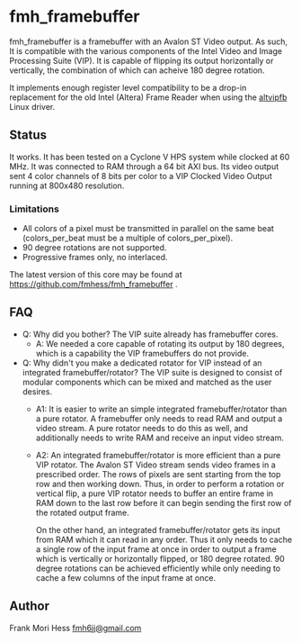 # fmh_framebuffer
fmh_framebuffer is a framebuffer with an Avalon ST Video output.  As
such, It is compatible with the various components of the Intel 
Video and Image Processing Suite (VIP).
It is capable of flipping its output horizontally or vertically, the
combination of which can acheive 180 degree rotation.

It implements enough register level compatibility to be a
drop-in replacement for the old Intel (Altera) Frame Reader
when using the 
[altvipfb](https://github.com/fmhess/linux-socfpga/blob/socfpga-5.4.13-lts-fluke-cda/drivers/video/fbdev/altvipfb.c)
Linux driver.

## Status
It works.  It has been tested on a Cyclone V HPS system while
clocked at 60 MHz.  It was connected to RAM through a 64 bit
AXI bus.  Its video output sent 4 color channels of 8 bits
per color to a VIP Clocked Video Output
running at 800x480 resolution.

### Limitations
* All colors of a pixel must be transmitted in parallel on the same beat
  (colors_per_beat must be a multiple of colors_per_pixel).
* 90 degree rotations are not supported.
* Progressive frames only, no interlaced.

The latest version of this core may be found
at <https://github.com/fmhess/fmh_framebuffer> .

## FAQ

* Q: Why did you bother?  The VIP suite already has framebuffer cores.
	* A: We needed a core capable of rotating its output by 180 degrees,
	  which is a capability the VIP framebuffers do not provide.
* Q: Why didn't you make a dedicated rotator for VIP instead
  of an integrated framebuffer/rotator?  The VIP suite is designed to
  consist of modular components which can be mixed and matched as
  the user desires.
	* A1: It is easier to write an simple integrated framebuffer/rotator 
      than a pure rotator.  A framebuffer only needs to read RAM and
	  output a video stream.  A pure rotator needs to do this
	  as well, and additionally needs to write RAM and receive an
	  input video stream.
	* A2: An integrated framebuffer/rotator is more efficient than
	  a pure VIP rotator.  The Avalon ST Video stream sends video
	  frames in a prescribed order.  The rows of pixels are sent starting
	  from the top row and then working down.  Thus, in order to perform
	  a rotation or vertical flip, a pure VIP rotator needs to
	  buffer an entire frame in RAM down to the last row before 
	  it can begin sending the first row of the rotated output frame.  
	  
	  On the other hand, an integrated framebuffer/rotator gets its
	  input from RAM which it can read in any order.  Thus it only 
	  needs to cache a single
	  row of the input frame at once in order to output a frame
	  which is vertically or horizontally flipped, or 180 degree
	  rotated.  90 degree rotations can be achieved efficiently
	  while only needing to cache a few columns of the input 
	  frame at once.

## Author
Frank Mori Hess fmh6jj@gmail.com
